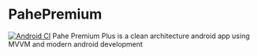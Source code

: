 # PahePremium
[![Android CI](https://github.com/galihif/PahePremium/actions/workflows/android.yml/badge.svg)](https://github.com/galihif/PahePremium/actions/workflows/android.yml)
Pahe Premium Plus is a clean architecture android app using MVVM and modern android development
